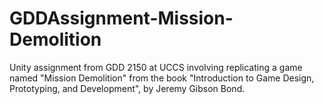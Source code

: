 # GDDAssignment-Mission-Demolition
Unity assignment from GDD 2150 at UCCS involving replicating a game named "Mission Demolition" from the book "Introduction to Game Design, Prototyping, and Development", by Jeremy Gibson Bond.
